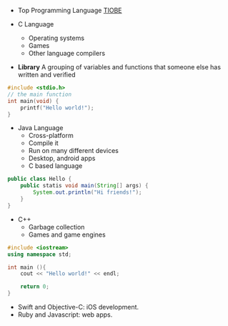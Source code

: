 - Top Programming Language [TIOBE](https://www.tiobe.com/tiobe-index/)
- C Language
    - Operating systems
    - Games
    - Other language compilers

- **Library**
A grouping of variables and functions that someone else has written and verified
```c
#include <stdio.h>
// the main function
int main(void) {
    printf("Hello world!");
}
```

- Java Language
    - Cross-platform
    - Compile it
    - Run on many different devices
    - Desktop, android apps
    - C based language
```java
public class Hello {
    public statis void main(String[] args) {
        System.out.println("Hi friends!");
    }
}
```
- C++ 
    - Garbage collection
    - Games and game engines

```cpp
#include <iostream>
using namespace std;

int main (){
    cout << "Hello world!" << endl;

    return 0;
}
```
 
- Swift and Objective-C: iOS development.
- Ruby and Javascript: web apps.


